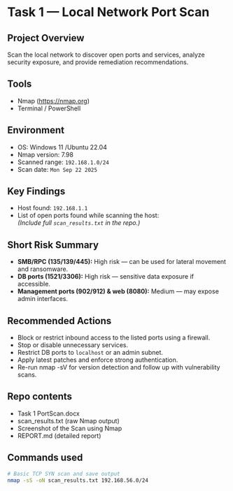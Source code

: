 # Task 1 — Local Network Port Scan

## Project Overview
Scan the local network to discover open ports and services, analyze security exposure, and provide remediation recommendations.

## Tools
- Nmap (https://nmap.org)
- Terminal / PowerShell

## Environment
- OS: Windows 11 /Ubuntu 22.04
- Nmap version: 7.98
- Scanned range: `192.168.1.0/24`
- Scan date: `Mon Sep 22 2025`

## Key Findings
- Host found: `192.168.1.1`  
- List of open ports found while scanning the host:  
  *(Include full `scan_results.txt` in the repo.)*

## Short Risk Summary
- **SMB/RPC (135/139/445):** High risk — can be used for lateral movement and ransomware.  
- **DB ports (1521/3306):** High risk — sensitive data exposure if accessible.  
- **Management ports (902/912) & web (8080):** Medium — may expose admin interfaces.

## Recommended Actions
- Block or restrict inbound access to the listed ports using a firewall.  
- Stop or disable unnecessary services.  
- Restrict DB ports to `localhost` or an admin subnet.  
- Apply latest patches and enforce strong authentication.
- Re-run nmap -sV for version detection and follow up with vulnerability scans.

## Repo contents
- Task 1 PortScan.docx
- scan_results.txt (raw Nmap output)
- Screenshot of the Scan using Nmap
- REPORT.md (detailed report)

## Commands used
```bash
# Basic TCP SYN scan and save output
nmap -sS -oN scan_results.txt 192.168.56.0/24
